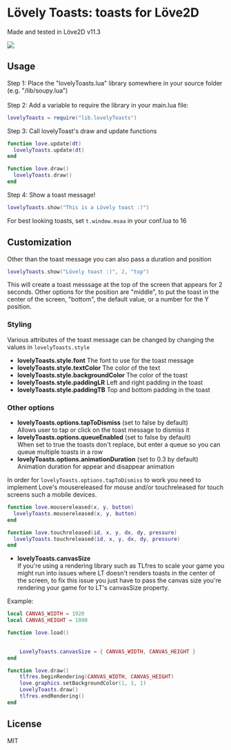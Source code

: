 # Lövely Toasts: toasts for Löve2D
Made and tested in Löve2D v11.3

![](https://i.imgur.com/yWbfz0l.gif)
## Usage
Step 1: Place the "lovelyToasts.lua" library somewhere in your source folder (e.g. "/lib/soupy.lua")<br/><br/>
Step 2: Add a variable to require the library in your main.lua file:
```lua
lovelyToasts = require("lib.lovelyToasts")
```
Step 3: Call lovelyToast's draw and update functions
```lua
function love.update(dt)
  lovelyToasts.update(dt)
end

function love.draw()
  lovelyToasts.draw()
end
```
Step 4: Show a toast message!
```lua
lovelyToasts.show("This is a Lövely toast :)")
```

For best looking toasts, set `t.window.msaa` in your conf.lua to 16

## Customization
Other than the toast message you can also pass a duration and position
```lua
lovelyToasts.show("Lövely toast :)", 2, "top")
```
This will create a toast messsage at the top of the screen that appears for 2 seconds. Other options for the position are "middle", to put the toast in the center of the screen, "bottom", the default value, or a number for the Y position.

### Styling
Various attributes of the toast message can be changed by changing the values in `lovelyToasts.style`
- **lovelyToasts.style.font** The font to use for the toast message
- **lovelyToasts.style.textColor** The color of the text
- **lovelyToasts.style.backgroundColor** The color of the toast
- **lovelyToasts.style.paddingLR** Left and right padding in the toast
- **lovelyToasts.style.paddingTB** Top and bottom padding in the toast

### Other options
- **lovelyToasts.options.tapToDismiss** (set to false by default)<br/>Allows user to tap or click on the toast message to dismiss it
- **lovelyToasts.options.queueEnabled** (set to false by default)<br/>When set to true the toasts don't replace, but enter a queue so you can queue multiple toasts in a row
- **lovelyToasts.options.animationDuration** (set to 0.3 by default)<br/>Animation duration for appear and disappear animation

In order for `lovelyToasts.options.tapToDismiss` to work you need to implement Love's mousereleased for mouse and/or touchreleased for touch screens such a mobile devices.
```lua
function love.mousereleased(x, y, button)
  lovelyToasts.mousereleased(x, y, button)
end

function love.touchreleased(id, x, y, dx, dy, pressure)
  lovelyToasts.touchreleased(id, x, y, dx, dy, pressure)
end
```

- **lovelyToasts.canvasSize**<br/>If you're using a rendering library such as TLfres to scale your game you might run into issues where LT doesn't renders toasts in the center of the screen, to fix this issue you just have to pass the canvas size you're rendering your game for to LT's canvasSize property.

Example:
```lua
local CANVAS_WIDTH = 1920
local CANVAS_HEIGHT = 1080

function love.load()
	--

	LovelyToasts.canvasSize = { CANVAS_WIDTH, CANVAS_HEIGHT }
end

function love.draw()
	tlfres.beginRendering(CANVAS_WIDTH, CANVAS_HEIGHT)
	love.graphics.setBackgroundColor(1, 1, 1)
	LovelyToasts.draw()
	tlfres.endRendering()
end
```

## License
MIT
